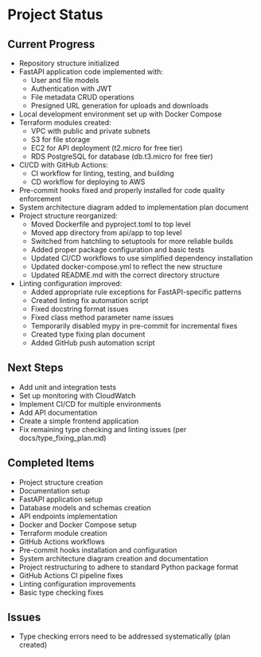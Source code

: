 # Project Status

## Current Progress
- Repository structure initialized
- FastAPI application code implemented with:
  - User and file models
  - Authentication with JWT
  - File metadata CRUD operations
  - Presigned URL generation for uploads and downloads
- Local development environment set up with Docker Compose
- Terraform modules created:
  - VPC with public and private subnets
  - S3 for file storage
  - EC2 for API deployment (t2.micro for free tier)
  - RDS PostgreSQL for database (db.t3.micro for free tier)
- CI/CD with GitHub Actions:
  - CI workflow for linting, testing, and building
  - CD workflow for deploying to AWS
- Pre-commit hooks fixed and properly installed for code quality enforcement
- System architecture diagram added to implementation plan document
- Project structure reorganized:
  - Moved Dockerfile and pyproject.toml to top level
  - Moved app directory from api/app to top level
  - Switched from hatchling to setuptools for more reliable builds
  - Added proper package configuration and basic tests
  - Updated CI/CD workflows to use simplified dependency installation
  - Updated docker-compose.yml to reflect the new structure
  - Updated README.md with the correct directory structure
- Linting configuration improved:
  - Added appropriate rule exceptions for FastAPI-specific patterns
  - Created linting fix automation script
  - Fixed docstring format issues
  - Fixed class method parameter name issues
  - Temporarily disabled mypy in pre-commit for incremental fixes
  - Created type fixing plan document
  - Added GitHub push automation script

## Next Steps
- Add unit and integration tests
- Set up monitoring with CloudWatch
- Implement CI/CD for multiple environments
- Add API documentation
- Create a simple frontend application
- Fix remaining type checking and linting issues (per docs/type_fixing_plan.md)

## Completed Items
- Project structure creation
- Documentation setup
- FastAPI application setup
- Database models and schemas creation
- API endpoints implementation
- Docker and Docker Compose setup
- Terraform module creation
- GitHub Actions workflows
- Pre-commit hooks installation and configuration
- System architecture diagram creation and documentation
- Project restructuring to adhere to standard Python package format
- GitHub Actions CI pipeline fixes
- Linting configuration improvements
- Basic type checking fixes

## Issues
- Type checking errors need to be addressed systematically (plan created)

